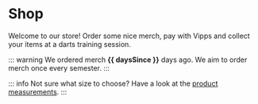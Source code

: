 <script setup>
  import ShopPage from './components/ShopPage.vue'
  import { onMounted, ref } from 'vue'
  
  const daysSince = ref(0)
  
  onMounted(() => {
    const lastOrderDate = new Date('2025-02-24')
    const currentDate = new Date()
    daysSince.value = Math.ceil((currentDate - lastOrderDate) / (24 * 60 * 60 * 1000))
  })
</script>

# Shop

Welcome to our store! Order some nice merch, pay with Vipps and collect your items at a darts training session.

::: warning
We ordered merch **{{ daysSince }}** days ago. We aim to order merch once every semester.
:::

::: info
Not sure what size to choose? Have a look at the [product measurements](./public/product-measurements.pdf).
:::

<ShopPage></ShopPage>
